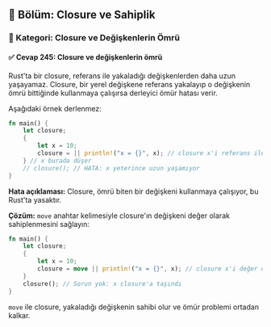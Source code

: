 ## 📘 Bölüm: Closure ve Sahiplik
### 🔹 Kategori: Closure ve Değişkenlerin Ömrü
#### ✅ Cevap 245: Closure ve değişkenlerin ömrü

Rust'ta bir closure, referans ile yakaladığı değişkenlerden daha uzun yaşayamaz. Closure, bir yerel değişkene referans yakalayıp o değişkenin ömrü bittiğinde kullanmaya çalışırsa derleyici ömür hatası verir.

Aşağıdaki örnek derlenmez:

```rust
fn main() {
    let closure;
    {
        let x = 10;
        closure = || println!("x = {}", x); // closure x'i referans ile yakalıyor
    } // x burada düşer
    // closure(); // HATA: x yeterince uzun yaşamıyor
}
```

**Hata açıklaması:**
Closure, ömrü biten bir değişkeni kullanmaya çalışıyor, bu Rust'ta yasaktır.

**Çözüm:**
`move` anahtar kelimesiyle closure'ın değişkeni değer olarak sahiplenmesini sağlayın:

```rust
fn main() {
    let closure;
    {
        let x = 10;
        closure = move || println!("x = {}", x); // closure x'i değer olarak sahipleniyor
    }
    closure(); // Sorun yok: x closure'a taşındı
}
```

`move` ile closure, yakaladığı değişkenin sahibi olur ve ömür problemi ortadan kalkar.
